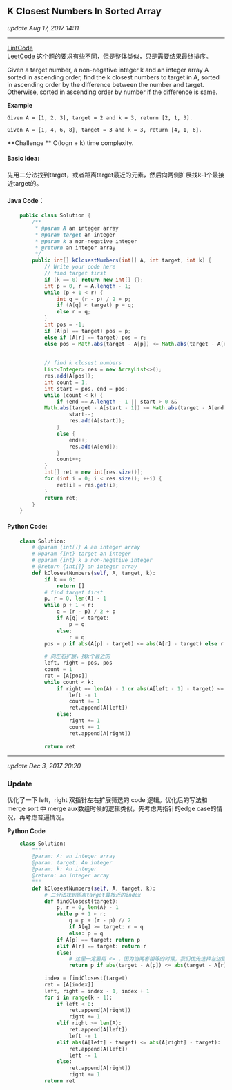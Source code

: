 ## K Closest Numbers In Sorted Array
_update Aug 17, 2017 14:11_

---
[LintCode](http://www.lintcode.com/en/problem/k-closest-numbers-in-sorted-array/)   
[LeetCode](https://leetcode.com/problems/find-k-closest-elements/description/) 这个题的要求有些不同，但是整体类似，只是需要结果最终排序。

Given a target number, a non-negative integer k and an integer array A sorted in ascending order, find the k closest numbers to target in A, sorted in ascending order by the difference between the number and target. Otherwise, sorted in ascending order by number if the difference is same.

**Example**

    Given A = [1, 2, 3], target = 2 and k = 3, return [2, 1, 3].
    
    Given A = [1, 4, 6, 8], target = 3 and k = 3, return [4, 1, 6].

**Challenge **
O(logn + k) time complexity.

#### Basic Idea:
先用二分法找到target，或者距离target最近的元素，然后向两侧扩展找k-1个最接近target的。

#### Java Code：
```java
    public class Solution {
        /**
         * @param A an integer array
         * @param target an integer
         * @param k a non-negative integer
         * @return an integer array
         */
        public int[] kClosestNumbers(int[] A, int target, int k) {
            // Write your code here
            // find target first
            if (k == 0) return new int[] {};
            int p = 0, r = A.length - 1;
            while (p + 1 < r) {
                int q = (r - p) / 2 + p;
                if (A[q] < target) p = q;
                else r = q;
            }
            int pos = -1;
            if (A[p] == target) pos = p;
            else if (A[r] == target) pos = r;
            else pos = Math.abs(target - A[p]) <= Math.abs(target - A[r]) ? p : r;
    
            
            // find k closest numbers
            List<Integer> res = new ArrayList<>();
            res.add(A[pos]);
            int count = 1;
            int start = pos, end = pos;
            while (count < k) {
                if (end == A.length - 1 || start > 0 &&
            Math.abs(target - A[start - 1]) <= Math.abs(target - A[end + 1])) {
                    start--;
                    res.add(A[start]);
                }
                else {
                    end++;
                    res.add(A[end]);
                }
                count++;
            }
            int[] ret = new int[res.size()];
            for (int i = 0; i < res.size(); ++i) {
                ret[i] = res.get(i);
            }
            return ret;
        }
    }
```

#### Python Code:
```python
    class Solution:
        # @param {int[]} A an integer array
        # @param {int} target an integer
        # @param {int} k a non-negative integer
        # @return {int[]} an integer array
        def kClosestNumbers(self, A, target, k):
            if k == 0:
                return []
            # find target first
            p, r = 0, len(A) - 1
            while p + 1 < r:
                q = (r - p) / 2 + p
                if A[q] < target:
                    p = q
                else:
                    r = q
            pos = p if abs(A[p] - target) <= abs(A[r] - target) else r # 注意这里是<=
            
            # 向左右扩展，找k个最近的
            left, right = pos, pos
            count = 1
            ret = [A[pos]]
            while count < k:
                if right == len(A) - 1 or abs(A[left - 1] - target) <= abs(A[right + 1] - target): # 注意这里也是<=
                    left -= 1
                    count += 1
                    ret.append(A[left])
                else:
                    right += 1
                    count += 1
                    ret.append(A[right])
            
            return ret
```

---
_update Dec 3, 2017 20:20_

### Update
优化了一下 left，right 双指针左右扩展筛选的 code 逻辑。优化后的写法和 merge sort 中 merge aux数组时候的逻辑类似，先考虑两指针的edge case的情况，再考虑普遍情况。

**Python Code**
```python
    class Solution:
        """
        @param: A: an integer array
        @param: target: An integer
        @param: k: An integer
        @return: an integer array
        """
        def kClosestNumbers(self, A, target, k):
            # 二分法找到距离target最接近的index
            def findClosest(target):
                p, r = 0, len(A) - 1
                while p + 1 < r:
                    q = p + (r - p) // 2
                    if A[q] >= target: r = q
                    else: p = q
                if A[p] == target: return p
                elif A[r] == target: return r
                else: 
                    # 这里一定要用 <= ，因为当两者相等的时候，我们优先选择左边更小的数
                    return p if abs(target - A[p]) <= abs(target - A[r]) else r
                
            index = findClosest(target)
            ret = [A[index]]
            left, right = index - 1, index + 1
            for i in range(k - 1):
                if left < 0: 
                    ret.append(A[right])
                    right += 1
                elif right >= len(A):
                    ret.append(A[left])
                    left -= 1
                elif abs(A[left] - target) <= abs(A[right] - target):
                    ret.append(A[left])
                    left -= 1
                else:
                    ret.append(A[right])
                    right += 1
            return ret
```










